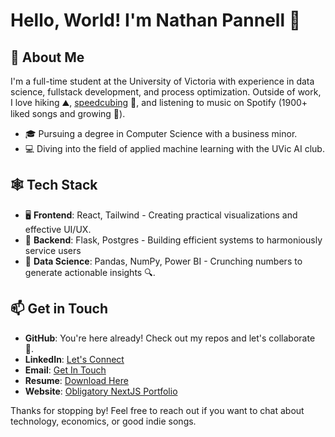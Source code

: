 # Hello, World! I'm Nathan Pannell 👋

## 🚀 About Me

I'm a full-time student at the University of Victoria with experience in data science, fullstack development, and process optimization.
Outside of work, I love hiking ⛰️, [speedcubing](https://en.wikipedia.org/wiki/Speedcubing) 🤗, and listening to music on Spotify (1900+ liked songs and growing 💃).

- 🎓 Pursuing a degree in Computer Science with a business minor.
- 💻 Diving into the field of applied machine learning with the UVic AI club.

## 🕸️ Tech Stack

- 🖥️ **Frontend**: React, Tailwind - Creating practical visualizations and effective UI/UX.
- 💾 **Backend**: Flask, Postgres - Building efficient systems to harmoniously service users
- 🧠 **Data Science**: Pandas, NumPy, Power BI - Crunching numbers to generate actionable insights 🔍.

## 📫 Get in Touch

- **GitHub**: You're here already! Check out my repos and let's collaborate 🤝.
- **LinkedIn**: [Let's Connect](https://www.linkedin.com/in/nathanpannell)
- **Email**: [Get In Touch](mailto:contact@nathanpannell.com)
- **Resume**: [Download Here](https://github.com/NathanPannell/NathanPannellCV/blob/main/Nathan%20Pannell%20Resume%202024.pdf)
- **Website**: [Obligatory NextJS Portfolio](https://nathanpannell.com)

Thanks for stopping by! Feel free to reach out if you want to chat about technology, economics, or good indie songs.
